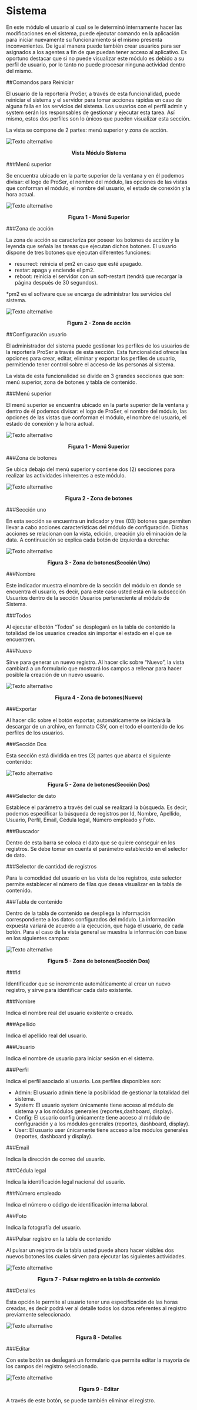 <justify>

# Sistema

En este módulo el usuario al cual se le determinó internamente hacer las modificaciones
en el sistema, puede ejecutar comando en la aplicación para iniciar nuevamente su
funcionamiento si el mismo presenta inconvenientes. De igual manera puede también crear
usuarios para ser asignados a los agentes a fin de que puedan tener acceso al aplicativo.
Es oportuno destacar que si no puede visualizar este módulo es debido a su perfil de
usuario, por lo tanto no puede procesar ninguna actividad dentro del mismo.

##Comandos para Reiniciar

El usuario de la reportería ProSer, a través de esta funcionalidad, puede reiniciar el
sistema y el servidor para tomar acciones rápidas en caso de alguna falla en los servicios del
sistema. Los usuarios con el perfil admin y system serán los responsables de gestionar y
ejecutar esta tarea. Así mismo, estos dos perfiles son lo únicos que pueden visualizar esta
sección.

La vista se compone de 2 partes: menú superior y zona de acción.

![Texto alternativo](/img/06-system/03-system-main/system-main.jpg)

**<center> Vista Módulo Sistema </center>**

###Menú superior

Se encuentra ubicado en la parte superior de la ventana y en él podemos
divisar: el logo de ProSer, el nombre del módulo, las opciones de las vistas que
conforman el módulo, el nombre del usuario, el estado de conexión y la hora
actual.

![Texto alternativo](/img/06-system/01-comands/menu-superior.jpg)

**<center> Figura 1 - Menú Superior </center>**

###Zona de acción

La zona de acción se caracteriza por poseer los botones de acción y la
leyenda que señala las tareas que ejecutan dichos botones. El usuario dispone
de tres botones que ejecutan diferentes funciones:

- resurrect: reinicia el pm2 en caso que esté apagado.
- restar: apaga y enciende el pm2.
- reboot: reinicia el servidor con un soft-restart (tendrá que recargar la página después de 30 segundos).

*pm2 es el software que se encarga de administrar los servicios del
sistema.


![Texto alternativo](/img/06-system/01-comands/zona-accion.jpg)

**<center> Figura 2 - Zona de acción</center>**

##Configuración usuario

El administrador del sistema puede gestionar los perfiles de los usuarios de la reportería
ProSer a través de esta sección. Esta funcionalidad ofrece las opciones para crear, editar,
eliminar y exportar los perfiles de usuario, permitiendo tener control sobre el acceso de las
personas al sistema.

La vista de esta funcionalidad se divide en 3 grandes secciones que son: menú
superior, zona de botones y tabla de contenido.

###Menú superior

El menú superior se encuentra ubicado en la parte superior de la ventana y
dentro de él podemos divisar: el logo de ProSer, el nombre del módulo, las opciones de
las vistas que conforman el módulo, el nombre del usuario, el estado de conexión y la
hora actual.

![Texto alternativo](/img/06-system/02-user/menu-superior.jpg)

**<center> Figura 1 - Menú Superior</center>**

###Zona de botones

Se ubica debajo del menú superior y contiene dos (2) secciones para
realizar las actividades inherentes a este módulo.

![Texto alternativo](/img/06-system/02-user/zona-botones.jpg)

**<center> Figura 2 - Zona de botones</center>**

###Sección uno

En esta sección se encuentra un indicador y tres (03) botones que
permiten llevar a cabo acciones características del módulo de configuración.
Dichas acciones se relacionan con la vista, edición, creación y/o eliminación de
la data. A continuación se explica cada botón de izquierda a derecha:

![Texto alternativo](/img/06-system/02-user/seccion-uno.jpg)

**<center> Figura 3 - Zona de botones(Sección Uno)</center>**

###Nombre

Este indicador muestra el nombre de la sección del
módulo en donde se encuentra el usuario, es decir, para este
caso usted está en la subsección Usuarios dentro de la sección
Usuarios perteneciente al módulo de Sistema.

###Todos

Al ejecutar el botón “Todos” se desplegará en la tabla de
contenido la totalidad de los usuarios creados sin importar el
estado en el que se encuentren.

###Nuevo

Sirve para generar un nuevo registro. Al hacer clic sobre
“Nuevo”, la vista cambiará a un formulario que mostrará los
campos a rellenar para hacer posible la creación de un nuevo
usuario.

![Texto alternativo](/img/06-system/02-user/new.jpg)

**<center> Figura 4 - Zona de botones(Nuevo)</center>**

###Exportar

Al hacer clic sobre el botón exportar, automáticamente se
iniciará la descargar de un archivo, en formato CSV, con el todo el
contenido de los perfiles de los usuarios.

###Sección Dos

Esta sección está dividida en tres (3) partes que abarca el
siguiente contenido:

![Texto alternativo](/img/06-system/02-user/seccion-dos.jpg)

**<center> Figura 5 - Zona de botones(Sección Dos)</center>**


###Selector de dato
 
Establece el parámetro a través del cual se realizará la
búsqueda. Es decir, podemos especificar la búsqueda de
registros por Id, Nombre, Apellido, Usuario, Perfil, Email, Cédula
legal, Número empleado y Foto.

###Buscador

Dentro de esta barra se coloca el dato que se quiere
conseguir en los registros. Se debe tomar en cuenta el parámetro
establecido en el selector de dato.

###Selector de cantidad de registros

Para la comodidad del usuario en las vista de los registros,
este selector permite establecer el número de filas que desea
visualizar en la tabla de contenido.

###Tabla de contenido

Dentro de la tabla de contenido se despliega la información
correspondiente a los datos configurados del módulo. La información expuesta
variará de acuerdo a la ejecución, que haga el usuario, de cada botón. Para el
caso de la vista general se muestra la información con base en los siguientes
campos:

![Texto alternativo](/img/06-system/02-user/tabla-contenido.jpg)

**<center> Figura 5 - Zona de botones(Sección Dos)</center>**

###Id

Identificador que se incremente automáticamente al crear un
nuevo registro, y sirve para identificar cada dato existente.

###Nombre

Indica el nombre real del usuario existente o creado.

###Apellido

Indica el apellido real del usuario.

###Usuario

Indica el nombre de usuario para iniciar sesión en el sistema.

###Perfil

Indica el perfil asociado al usuario. Los 
perfiles disponibles son:

- Admin: El usuario admin tiene la posibilidad de gestionar la totalidad del sistema.
- System: El usuario system únicamente tiene acceso al módulo de sistema y a los módulos generales (reportes,dashboard, display).
- Config: El usuario config únicamente tiene acceso al módulo de configuración y a los módulos generales (reportes, dashboard, display).
- User: El usuario user únicamente tiene acceso a los módulos generales (reportes, dashboard y display).

###Email 

Indica la dirección de correo del usuario.

###Cédula legal

Indica la identificación legal nacional del usuario.

###Número empleado

Indica el número o código de identificación interna laboral.

###Foto

Indica la fotografía del usuario.

###Pulsar registro en la tabla de contenido

Al pulsar un registro de la tabla usted puede ahora hacer visibles dos
nuevos botones los cuales sirven para ejecutar las siguientes actividades.


![Texto alternativo](/img/06-system/02-user/pulsar-registro.jpg)

**<center>Figura 7 - Pulsar registro en la tabla de contenido</center>**

###Detalles

Esta opción le permite al usuario tener una especificación
de las horas creadas, es decir podrá ver al detalle todos los datos
referentes al registro previamente seleccionado.


![Texto alternativo](/img/06-system/02-user/detail.jpg)

**<center>Figura 8 - Detalles</center>**

###Editar

Con este botón se desĺegará un formulario que permite
editar la mayoría de los campos del registro seleccionado.

![Texto alternativo](/img/06-system/02-user/edit.jpg)

**<center>Figura 9 - Editar</center>**

A través de este botón, se puede también eliminar el registro.

</justify>